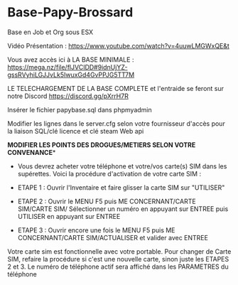 # Base-Papy-Brossard
Base en Job et Org sous ESX  

Vidéo Présentation : https://www.youtube.com/watch?v=4uuwLMGWxQE&t

Vous avez accès ici à LA BASE MINIMALE : https://mega.nz/file/flJVCIDD#9idnUjYZ-gssRVyhiLGJJvLk5IwuxGd4GvPPJG5TT7M


LE TELECHARGEMENT DE LA BASE COMPLETE et l'entraide se feront sur notre Discord https://discord.gg/pXrrH7R

Insérer le fichier papybase.sql dans phpmyadmin

Modifier les lignes dans le server.cfg selon votre fournisseur d'accès pour la liaison SQL/clé licence et clé steam Web api

****MODIFIER LES POINTS DES DROGUES/METIERS SELON VOTRE CONVENANCE*****



 - Vous devrez acheter votre téléphone et votre/vos carte(s) SIM dans les supérettes. Voici la procédure d'activation de votre carte SIM :

  - ETAPE 1 : Ouvrir l'Inventaire et faire glisser la carte SIM sur "UTILISER"
  - ETAPE 2 : Ouvrir le MENU F5 puis ME CONCERNANT/CARTE SIM/CARTE SIM/ Sélectionner un numéro en appuyant sur ENTREE puis UTILISER en appuyant sur ENTREE
  - ETAPE 3 : Ouvrir encore une fois le MENU F5 puis ME CONCERNANT/CARTE SIM/ACTUALISER et valider avec ENTREE

 Votre carte sim est fonctionnelle avec votre portable. Pour changer de Carte SIM, refaire la procédure si c'est une nouvelle carte, sinon juste les ETAPES 2 et 3. 
 Le numéro de téléphone actif sera affiché dans les PARAMETRES du téléphone

